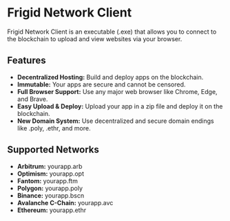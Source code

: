 # Frigid Network Client

Frigid Network Client is an executable (.exe) that allows you to connect to the blockchain to upload and view websites via your browser.

## Features

- **Decentralized Hosting:** Build and deploy apps on the blockchain.
- **Immutable:** Your apps are secure and cannot be censored.
- **Full Browser Support:** Use any major web browser like Chrome, Edge, and Brave.
- **Easy Upload & Deploy:** Upload your app in a zip file and deploy it on the blockchain.
- **New Domain System:** Use decentralized and secure domain endings like .poly, .ethr, and more.

## Supported Networks

- **Arbitrum:** yourapp.arb
- **Optimism:** yourapp.opt
- **Fantom:** yourapp.ftm
- **Polygon:** yourapp.poly
- **Binance:** yourapp.bscn
- **Avalanche C-Chain:** yourapp.avc
- **Ethereum:** yourapp.ethr
